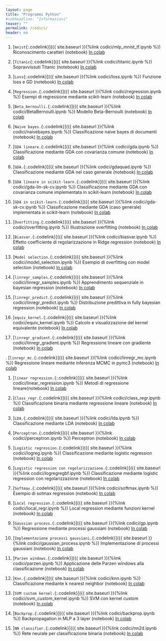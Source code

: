 ```yaml
---
layout: page
title: "Programmi Python"
#subheadline: "Informazioni"
teaser: ""
permalink: /codici/
header: no
---
```





1. [`mnist`{:.codelink}]({{ site.baseurl }}{%link codici/mlp_mnist_tf.ipynb %}) Riconoscimento caratteri (notebook) [In colab](https://colab.research.google.com/github/tvml/ml2122/blob/master/codici/mlp_mnist_tf.ipynb)

1. [`Titanic`{:.codelink}]({{ site.baseurl }}{%link codici/titanic.ipynb %}) Sopravvissuti Titanic (notebook) [In colab](https://colab.research.google.com/github/tvml/ml2122/blob/master/codici/titanic.ipynb)

1. [`Loss`{:.codelink}]({{ site.baseurl }}{%link codici/loss.ipynb %}) Funzione loss e GD (notebook) [In colab](https://colab.research.google.com/github/tvml/ml2122/blob/master/codici/loss.ipynb)

1. [`Regression.`{:.codelink}]({{ site.baseurl }}{%link codici/regression.ipynb %}) Esempi di regressione mediante scikit-learn (notebook) [In colab](https://colab.research.google.com/github/tvml/ml2122/blob/master/codici/regression.ipynb)

1. [`Beta_bernoulli.`{:.codelink}]({{ site.baseurl }}{%link codici/BetaBernoulli.ipynb %}) Modello Beta-Bernoulli (notebook) [In colab](https://colab.research.google.com/github/tvml/ml2122/blob/master/codici/BetaBernoulli.ipynb)

1. [`Naive bayes.`{:.codelink}]({{ site.baseurl }}{%link codici/naivebayes.ipynb %}) Classificazione naive bayes di documenti (notebook) [In colab](https://colab.research.google.com/github/tvml/ml2122/blob/master/codici/naivebayes.ipynb)

1. [`GDA lineare.`{:.codelink}]({{ site.baseurl }}{%link codici/gda.ipynb %}) Classificazione mediante GDA con covarianza comune (notebook) [In colab](https://colab.research.google.com/github/tvml/ml2122/blob/master/codici/gda.ipynb)

1. [`GDA.`{:.codelink}]({{ site.baseurl }}{%link codici/gdaquad.ipynb %}) Classificazione mediante GDA nel caso generale (notebook) [In colab](https://colab.research.google.com/github/tvml/ml2122/blob/master/codici/gdaquad.ipynb)

1. [`GDA lineare in scikit-learn.`{:.codelink}]({{ site.baseurl }}{%link codici/gda-lin-sk-cv.ipynb %}) Classificazione mediante GDA con covarianza comune implementata in scikit-learn (notebook) [In colab](https://colab.research.google.com/github/tvml/ml2122/blob/master/codici/gda-lin-sk-cv.ipynb)

1. [`GDA in scikit-learn.`{:.codelink}]({{ site.baseurl }}{%link codici/gda-sk-cv.ipynb %}) Classificazione mediante GDA (caso generale) implementata in scikit-learn (notebook) [In colab](https://colab.research.google.com/github/tvml/ml2122/blob/master/codici/gda-sk-cv.ipynb)

1. [`Overfitting.`{:.codelink}]({{ site.baseurl }}{%link codici/overfitting.ipynb %}) Illustrazione overfitting (notebook) [In colab](https://colab.research.google.com/github/tvml/ml2122/blob/master/codici/overfitting.ipynb)

1. [`Biasvar.`{:.codelink}]({{ site.baseurl }}{%link codici/biasvar.ipynb %}) Effetto coefficiente di regolarizzazione in Ridge regression (notebook) [In colab](https://colab.research.google.com/github/tvml/ml2122/blob/master/codici/biasvar.ipynb)

1. [`Model selection.`{:.codelink}]({{ site.baseurl }}{%link codici/model_selection.ipynb %}) Esempio di overfitting con model selection (notebook) [In colab](https://colab.research.google.com/github/tvml/ml2122/blob/master/codici/model_selection.ipynb)

1. [`linregr_samples.`{:.codelink}]({{ site.baseurl }}{%link codici/linregr_samples.ipynb %}) Apprendimento sequenziale in bayesian regression (notebook) [In colab](https://colab.research.google.com/github/tvml/ml2122/blob/master/codici/linregr_samples.ipynb)

1. [`linregr_predict.`{:.codelink}]({{ site.baseurl }}{%link codici/linregr_predict.ipynb %}) Distribuzione predittiva in fully bayesian regression (notebook) [In colab](https://colab.research.google.com/github/tvml/ml2122/blob/master/codici/linregr_predict.ipynb)

1. [`equiv_kernel.`{:.codelink}]({{ site.baseurl }}{%link codici/equiv_kernel.ipynb %}) Calcolo e visualizzazione del kernel equivalente (notebook) [In colab](https://colab.research.google.com/github/tvml/ml2122/blob/master/codici/equiv_kernel.ipynb)

1. [`linregr_gradient.`{:.codelink}]({{ site.baseurl }}{%link codici/linregr_gradient.ipynb %}) Regressione lineare con gradiente (notebook) [In colab](https://colab.research.google.com/github/tvml/ml2122/blob/master/codici/linregr_gradient.ipynb)

. [`linregr_mc.`{:.codelink}]({{ site.baseurl }}{%link codici/linregr_mc.ipynb %}) Regressione lineare mediante inferenza MCMC in pymc3 (notebook) [In colab](https://colab.research.google.com/github/tvml/ml2122/blob/master/codici/linregr_mc.ipynb)

1. [`linear regression.`{:.codelink}]({{ site.baseurl }}{%link codici/linear_regression.ipynb %}) Metodi di regressione lineare(notebook) [In colab](https://colab.research.google.com/github/tvml/ml2122/blob/master/codici/linear_regression.ipynb)

1. [`Class_regr.`{:.codelink}]({{ site.baseurl }}{%link codici/class_regr.ipynb %}) Classificazione binaria mediante regressione lineare (notebook) [In colab](https://colab.research.google.com/github/tvml/ml2122/blob/master/codici/class_regr.ipynb)

1. [`LDA.`{:.codelink}]({{ site.baseurl }}{%link codici/lda.ipynb %}) Classificazione mediante LDA (notebook) [In colab](https://colab.research.google.com/github/tvml/ml2122/blob/master/codici/lda.ipynb)

1. [`Perceptron.`{:.codelink}]({{ site.baseurl }}{%link codici/perceptron.ipynb %}) Perceptron (notebook) [In colab](https://colab.research.google.com/github/tvml/ml2122/blob/master/codici/perceptron.ipynb)

1. [`Logistic regression.`{:.codelink}]({{ site.baseurl }}{%link codici/logreg.ipynb %}) Classificazione mediante logistic regression (notebook) [In colab](https://colab.research.google.com/github/tvml/ml2122/blob/master/codici/logreg.ipynb)

1. [`Logistic regression con regolarizzazione.`{:.codelink}]({{ site.baseurl }}{%link codici/logregregbf.ipynb %}) Classificazione mediante logistic regression con regolarizzazione (notebook) [In colab](https://colab.research.google.com/github/tvml/ml2122/blob/master/codici/logregregbf.ipynb)

1. [`Softmax.`{:.codelink}]({{ site.baseurl }}{%link codici/softmax.ipynb %}) Esempio di sotmax regression (notebook) [In colab](https://colab.research.google.com/github/tvml/ml2122/blob/master/codici/softmax.ipynb)

1. [`Local regression.`{:.codelink}]({{ site.baseurl }}{%link codici/local_regr.ipynb %}) Local regression mediante funzioni kernel (notebook) [In colab](https://colab.research.google.com/github/tvml/ml2122/blob/master/codici/local_regr.ipynb)

1. [`Gaussian process.`{:.codelink}]({{ site.baseurl }}{%link codici/gp.ipynb %}) Regressione mediante processi gaussiani (notebook) [In colab](https://colab.research.google.com/github/tvml/ml2122/blob/master/codici/gp.ipynb)

1. [`Implementazione processi gaussiani.`{:.codelink}]({{ site.baseurl }}{%link codici/gaussian_process.ipynb %}) Implementazione di processi gaussiani (notebook) [In colab](https://colab.research.google.com/github/tvml/ml2122/blob/master/codici/gaussian_process.ipynb)

1. [`Parzen windows.`{:.codelink}]({{ site.baseurl }}{%link codici/parzen.ipynb %}) Applicazione delle Parzen windows alla classificazione (notebook) [In colab](https://colab.research.google.com/github/tvml/ml2122/blob/master/codici/parzen.ipynb)

1. [`Knn.`{:.codelink}]({{ site.baseurl }}{%link codici/knn.ipynb %}) Classificazione mediante k nearest neighbor (notebook) [In colab](https://colab.research.google.com/github/tvml/ml2122/blob/master/codici/knn.ipynb)

1. [`SVM custom kernel.`{:.codelink}]({{ site.baseurl }}{%link codici/svm_custom_kernel.ipynb %}) SVM con kernel custom (notebook) [In colab](https://colab.research.google.com/github/tvml/ml2122/blob/master/codici/svm_custom_kernel.ipynb)

1. [`Backprop.`{:.codelink}]({{ site.baseurl }}{%link codici/backprop.ipynb %}) Backpropagation in MLP a 3 layer (notebook) [In colab](https://colab.research.google.com/github/tvml/ml2122/blob/master/codici/ensemble.ipynb)

1. [`NN classifier.`{:.codelink}]({{ site.baseurl }}{%link codici/nn2d.ipynb %}) Rete neurale per classificazione binaria (notebook) [In colab](https://colab.research.google.com/github/tvml/ml2122/blob/master/codici/nn2d.ipynb)
